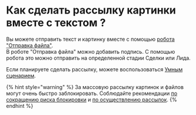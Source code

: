 # Как сделать рассылку картинки вместе с текстом ?

Вы можете отправить текст и картинку вместе с помощью [робота "Отправка файла"](https://docs.olchat.io/roboty-i-aktiviti/roboty/otpravka-faila).\
В роботе "Отправка файла" можно добавить подпись. С помощью робота это можно отправить на определенной стадии Сделки или Лида.

Если планируете сделать рассылку, можете воспользоваться [Умным сценарием](https://docs.olchat.io/roboty-i-aktiviti/umnye-scenarii).

{% hint style="warning" %}
За массовую рассылку картинок и файлов могут очень быстро заблокировать. Соблюдайте рекомендации [по сокращению риска блокировки](https://docs.olchat.io/blokirovka-nomera) и [по осуществлению рассылок](https://docs.olchat.io/rassylka-soobshenii).
{% endhint %}
